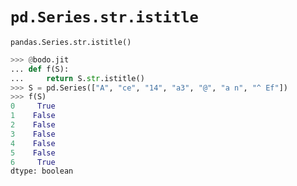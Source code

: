 # `pd.Series.str.istitle`

`pandas.Series.str.istitle()`

```py
>>> @bodo.jit
... def f(S):
...     return S.str.istitle()
>>> S = pd.Series(["A", "ce", "14", "a3", "@", "a n", "^ Ef"])
>>> f(S)
0     True
1    False
2    False
3    False
4    False
5    False
6     True
dtype: boolean
```

